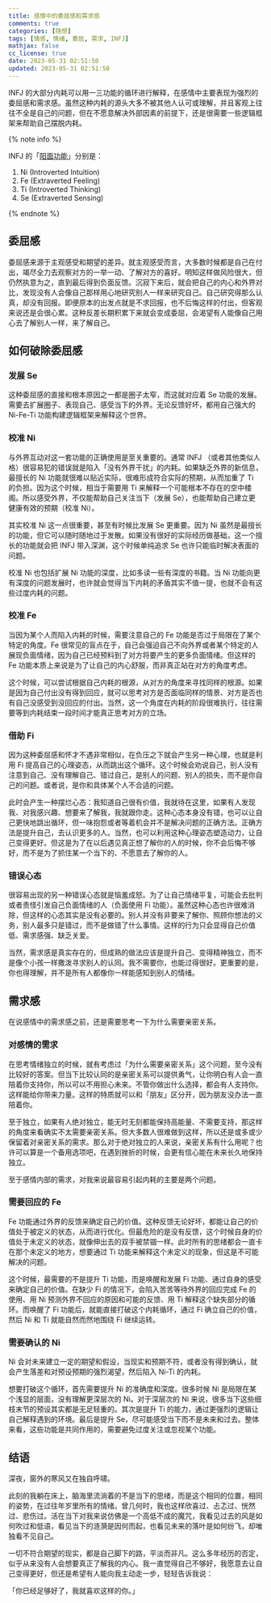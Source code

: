 ```yaml
---
title: 感情中的委屈感和需求感
comments: true
categories: [随想]
tags: [情感, 情绪, 委屈, 需求, INFJ]
mathjax: false
cc_license: true
date: 2023-05-31 02:51:50
updated: 2023-05-31 02:51:50
---
```




INFJ 的大部分内耗可以用一三功能的循环进行解释，在感情中主要表现为强烈的委屈感和需求感。虽然这种内耗的源头大多不被其他人认可或理解，并且客观上往往不全是自己的问题，但在不愿意解决外部因素的前提下，还是很需要一些逻辑框架来帮助自己摆脱内耗。

<!--more-->

{% note info %}

INFJ 的「[阳面功能](https://www.kuparty.com/mbti/table)」分别是：

1. Ni (Introverted Intuition)
2. Fe (Extraverted Feeling)
3. Ti (Introverted Thinking)
4. Se (Extraverted Sensing)

{% endnote  %}

## 委屈感

委屈感来源于主观感受和期望的差异。就主观感受而言，大多数时候都是自己在付出，竭尽全力去观察对方的一举一动、了解对方的喜好。明知这样做风险很大，但仍然执意为之，直到最后得到负面反馈。沉寂下来后，就会把自己的内心和外界对比，发现没有人会像自己那样用心地研究别人一样来研究自己。自己研究得那么认真，却没有回报。即便原本的出发点就是不求回报，也不后悔这样的付出，但客观来说还是会很心累。这种反差长期积累下来就会变成委屈，会渴望有人能像自己用心去了解别人一样，来了解自己。


## 如何破除委屈感

### **发展 Se**

这种委屈感的直接和根本原因之一都是圈子太窄，而这就对应着 Se 功能的发展。需要去扩展圈子、表现自己、感受当下的外界。无论反馈好坏，都用自己强大的 Ni-Fe-Ti 功能构建逻辑框架来解释这个世界。

### **校准 Ni**

与外界互动对这一套功能的正确使用是至关重要的。通常 INFJ （或者其他类似人格）很容易犯的错误就是陷入「没有外界干扰」的内耗。如果缺乏外界的新信息，最擅长的 Ni 功能就很难以贴近实际，很难形成符合实际的预期，从而加重了 Ti 的负担。因为这个时候，相当于需要用 Ti 来解释一个可能根本不存在的空中楼阁。所以感受外界，不仅能帮助自己关注当下（发展 Se），也能帮助自己建立更健康有效的预期（校准 Ni）。

其实校准 Ni 这一点很重要，甚至有时候比发展 Se 更重要。因为 Ni 虽然是最擅长的功能，但它可以随时随地过于发散。如果没有很好的实际经历做基础，这一个擅长的功能就会把 INFJ 带入深渊，这个时候单纯追求 Se 也许只能临时解决表面的问题。

校准 Ni 也包括扩展 Ni 功能的深度，比如多读一些有深度的书籍。当 Ni 功能向更有深度的问题发展时，也许就会觉得当下内耗的矛盾其实不值一提，也就不会有这些过度内耗的问题。

### **校准 Fe**

当因为某个人而陷入内耗的时候，需要注意自己的 Fe 功能是否过于局限在了某个特定的角度。Fe 很常见的盲点在于，自己会强迫自己不向外界或者某个特定的人展现负面情绪，因为自己已经预料到了对方将要产生的更多负面情绪。但这样的 Fe 功能本质上来说是为了让自己的内心舒服，而非真正站在对方的角度考虑。

这个时候，可以尝试根据自己内耗的根源，从对方的角度来寻找同样的根源。如果是因为自己付出没有得到回应，就可以思考对方是否面临同样的情景、对方是否也有自己没感受到没回应的付出。当然，这一个角度在内耗的阶段很难执行，往往需要等到内耗结束一段时间才能真正思考对方的立场。

### **借助 Fi**

因为这种委屈感和怀才不遇非常相似，在负压之下就会产生另一种心理，也就是利用 Fi 提高自己的心理姿态，从而跳出这个循环。这个时候会劝说自己，别人没有注意到自己、没有理解自己、错过自己，是别人的问题、别人的损失，而不是你自己的问题。或者说，是你和具体某个人不合适的问题。

此时会产生一种摆烂心态：我知道自己很有价值，我就待在这里，如果有人发现我、对我感兴趣、想要来了解我，我就跟你走。这种心态本身没有错，也可以让自己更快地跳出循环，但一味抱怨或者等着机会并不是解决问题的正确方法。正确方法是提升自己，去认识更多的人。当然，也可以利用这种心理姿态塑造动力，让自己变得更好。但这是为了在以后遇见真正想了解你的人的时候，你不会后悔不够好，而不是为了抓住某一个当下的、不愿意去了解你的人。

### 错误心态

很容易出现的另一种错误心态就是恼羞成怒。为了让自己情绪平复，可能会去批判或者责怪引发自己负面情绪的人（负面使用 Fi 功能）。虽然这种心态也许很难消除，但这样的心态其实是没有必要的。别人并没有非要来了解你、照顾你想法的义务，别人最多只是错过，而不是做错了什么事情。这样的行为只会显得自己价值低、需求感强、缺乏关爱。

当然，需求感是真实存在的，但成熟的做法应该是提升自己、变得精神独立，而不是像个小孩一样撒泼寻求别人的认同。我不需要你，也能过得很好。更重要的是，你也得理解，并不是所有人都像你一样能感知到别人的情绪。

## 需求感

在说感情中的需求感之前，还是需要思考一下为什么需要亲密关系。

### 对感情的需求

在思考情绪独立的时候，就有考虑过「为什么需要亲密关系」这个问题，至今没有比较好的答案。但当下比较认同的是亲密关系可以提供勇气，让你明白有人会一直陪着你支持你，所以可以不用担心未来。不管你做出什么选择，都会有人支持你。这样能给你带来力量。这样的特质就可以和「朋友」区分开，因为朋友没办法一直陪着你。

至于独立，如果有人绝对独立，能无时无刻都能保持高能量、不需要支持，那这样的角度来看确实不太需要亲密关系。但大多数人很难做到这样，所以还是或多或少保留着对亲密关系的需求。那么对于绝对独立的人来说，亲密关系有什么用呢？也许可以算是一个备用选项吧，在遇到挫折的时候，会更有信心能在未来长久地保持独立。

至于感情内部的需求，对我来说最容易引起内耗的主要是两个问题。

### 需要回应的 Fe

Fe 功能通过外界的反馈来确定自己的价值。这种反馈无论好坏，都能让自己的价值处于被定义的状态，从而进行优化。但最危险的是没有反馈，这个时候自身的价值处于未定义的状态，就像伸出去的双手被禁锢一样。此时所有的思绪都会一直卡在那个未定义的地方，想要通过 Ti 功能来解释这个未定义的现象，但这是不可能解决的问题。

这个时候，最需要的不是提升 Ti 功能，而是唤醒和发展 Fi 功能、通过自身的感受来确定自己的价值。在缺少 Fi 的情况下，会陷入苦苦等待外界的回应完成 Fe 的使用、用 Ni 预测外界不回应的原因和可能的反馈、用 Ti 解释这个缺失部分的循环。而唤醒了 Fi 功能后，就能直接打破这个内耗循环，通过 Fi 确立自己的价值，然后 Ni 和 Ti 就能自然而然地围绕 Fi 继续运转。

### 需要确认的 Ni

Ni 会对未来建立一定的期望和假设，当现实和预期不符，或者没有得到确认，就会产生落差和对预设预期的强烈渴望，然后陷入 Ni-Ti 的内耗。

想要打破这个循环，首先需要提升 Ni 的准确度和深度。很多时候 Ni 是局限在某个浅显的层面，没有理解更深层次的 Ni。对于深层次的 Ni 来说，很多当下这些细枝末节的预设其实都是无足轻重的。其次是提升 Ti 的能力，通过更强烈的逻辑让自己解释遇到的环境。最后是提升 Se，尽可能感受当下而不是未来和过去。整体来看，这些功能是共同作用的，需要避免过度关注或忽视某个功能。

## 结语

深夜，窗外的寒风又在独自呼啸。

此刻的我躺在床上，脑海里流淌着的不是当下的思绪，而是这个相同的位置，相同的姿势，在过往年岁里所有的情绪。曾几何时，我也这样欣喜过、忐忑过、恍然过、悲伤过。活在当下对我来说仿佛是一个高低不成的魔咒，我看见过去的风是如何吹过和低语，看见当下的涟漪是因何而起，也看见未来的落叶是如何纷飞，却唯独看不见自己。

一切不符合期望的现实，都是自己脚下的路，平淡而非凡。这么多年经历的否定，似乎从来没有人会想要真正了解我的内心。我一直觉得自己不够好，我愿意去让自己变得更好，但还是希望有人能向我主动走一步，轻轻告诉我说：

「你已经足够好了，我就喜欢这样的你。」
